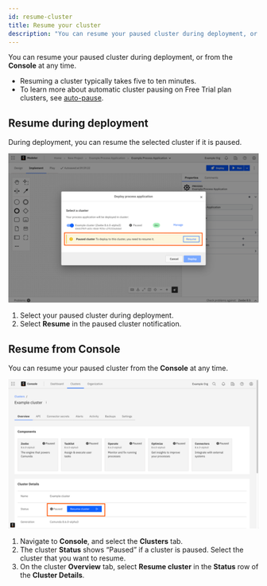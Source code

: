 ```yaml
---
id: resume-cluster
title: Resume your cluster
description: "You can resume your paused cluster during deployment, or from the Console at any time."
---
```


You can resume your paused cluster during deployment, or from the **Console** at any time.

- Resuming a cluster typically takes five to ten minutes.
- To learn more about automatic cluster pausing on Free Trial plan clusters, see [auto-pause](/components/concepts/clusters.md#auto-pause).

## Resume during deployment

During deployment, you can resume the selected cluster if it is paused.

![Resume a paused cluster during deployment](./img/cluster-resume-deploy.png)

1. Select your paused cluster during deployment.
1. Select **Resume** in the paused cluster notification.

## Resume from Console

You can resume your paused cluster from the **Console** at any time.

![Resume a paused cluster from the Console](./img/cluster-resume-console.png)

1. Navigate to **Console**, and select the **Clusters** tab.
1. The cluster **Status** shows “Paused” if a cluster is paused. Select the cluster that you want to resume.
1. On the cluster **Overview** tab, select **Resume cluster** in the **Status** row of the **Cluster Details**.
